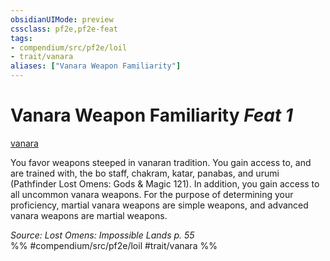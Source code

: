 ```yaml
---
obsidianUIMode: preview
cssclass: pf2e,pf2e-feat
tags:
- compendium/src/pf2e/loil
- trait/vanara
aliases: ["Vanara Weapon Familiarity"]
---
```

# Vanara Weapon Familiarity  *Feat 1*  
[vanara](rules/traits/vanara-loil.md)  


You favor weapons steeped in vanaran tradition. You gain access to, and are trained with, the bo staff, chakram, katar, panabas, and urumi (Pathfinder Lost Omens: Gods & Magic 121). In addition, you gain access to all uncommon vanara weapons. For the purpose of determining your proficiency, martial vanara weapons are simple weapons, and advanced vanara weapons are martial weapons.

*Source: Lost Omens: Impossible Lands p. 55*  
%% #compendium/src/pf2e/loil #trait/vanara %%